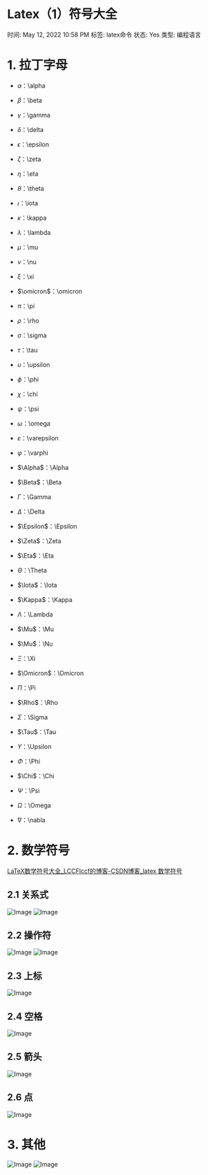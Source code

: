 # Latex（1）符号大全

时间: May 12, 2022 10:58 PM
标签: latex命令
状态: Yes
类型: 编程语言

# 1. 拉丁字母

- $\alpha$：\alpha
- $\beta$：\beta
- $\gamma$：\gamma
- $\delta$：\delta
- $\epsilon$：\epsilon
- $\zeta$：\zeta
- $\eta$：\eta
- $\theta$：\theta
- $\iota$：\iota
- $\kappa$：\kappa
- $\lambda$：\lambda
- $\mu$：\mu
- $\nu$：\nu
- $\xi$：\xi
- $\omicron$：\omicron
- $\pi$：\pi
- $\rho$：\rho
- $\sigma$：\sigma
- $\tau$：\tau
- $\upsilon$：\upsilon
- $\phi$：\phi
- $\chi$：\chi
- $\psi$：\psi
- $\omega$：\omega
- $\varepsilon$：\varepsilon
- $\varphi$：\varphi

- $\Alpha$：\Alpha
- $\Beta$：\Beta
- $\Gamma$：\Gamma
- $\Delta$：\Delta
- $\Epsilon$：\Epsilon
- $\Zeta$：\Zeta
- $\Eta$：\Eta
- $\Theta$：\Theta
- $\Iota$：\Iota
- $\Kappa$：\Kappa
- $\Lambda$：\Lambda
- $\Mu$：\Mu
- $\Mu$：\Nu
- $\Xi$：\Xi
- $\Omicron$：\Omicron
- $\Pi$：\Pi
- $\Rho$：\Rho
- $\Sigma$：\Sigma
- $\Tau$：\Tau
- $\Upsilon$：\Upsilon
- $\Phi$：\Phi
- $\Chi$：\Chi
- $\Psi$：\Psi
- $\Omega$：\Omega
- $\nabla$：\nabla

# 2. 数学符号

[LaTeX数学符号大全_LCCFlccf的博客-CSDN博客_latex 数学符号](https://blog.csdn.net/LCCFlccf/article/details/89643585 "card")

## 2.1 关系式

![Image](https://pic4.zhimg.com/80/v2-6a54e97699366371900227ed498c31a4.png)
![Image](https://pic4.zhimg.com/80/v2-94db30fd971f3e48597a68abc6f68a4c.png)
## 2.2 操作符

![Image](https://pic4.zhimg.com/80/v2-deb86d9abf89cc15d8613eaea793fd67.png)
![Image](https://pic4.zhimg.com/80/v2-a143c3ab2d294c480087d325e0aa717c.png)
## 2.3 上标

![Image](https://pic4.zhimg.com/80/v2-a143c3ab2d294c480087d325e0aa717c.png)
## 2.4 空格

![Image](https://pic4.zhimg.com/80/v2-249ec7d1deab2f818dc7522a88543b8a.png)
## 2.5 箭头

![Image](https://pic4.zhimg.com/80/v2-9cfb6fbb1a4e79444b2ab33191e4c265.png)
## 2.6 点

![Image](https://pic4.zhimg.com/80/v2-d85087654fa852617fb896b4895a2658.png)
# 3. 其他

![Image](https://pic4.zhimg.com/80/v2-233197eac10faf5216b2d3d6c6a78b91.png)
![Image](https://pic4.zhimg.com/80/v2-6569d4f5e879126d75669db131671550.png)
